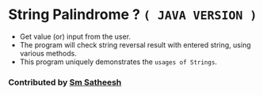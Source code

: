 # String Palindrome ? `( JAVA VERSION )`

* Get value (or) input from the user.
* The program will check string reversal result with entered string, using various methods.
* This program uniquely demonstrates the `usages of Strings`.

### Contributed by [Sm Satheesh](https://github.com/smsatheesh)
